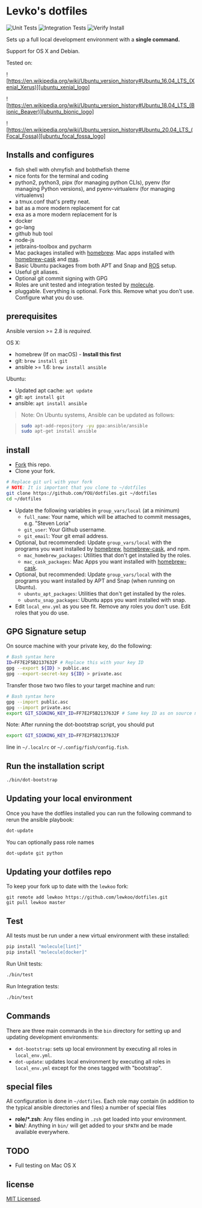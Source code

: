 Levko's dotfiles
========

![Unit Tests](https://github.com/lewkoo/dotfiles/workflows/Unit%20Tests/badge.svg)
![Integration Tests](https://github.com/lewkoo/dotfiles/workflows/Integration%20Tests/badge.svg)
![Verify Install](https://github.com/lewkoo/dotfiles/workflows/Verify%20Install/badge.svg)

Sets up a full local development environment with a **single command.**

Support for OS X and Debian.

Tested on:

<!-- ![https://en.wikipedia.org/wiki/MacOS][osx_logo] -->

![https://en.wikipedia.org/wiki/Ubuntu_version_history#Ubuntu_16.04_LTS_(Xenial_Xerus)][ubuntu_xenial_logo]

![https://en.wikipedia.org/wiki/Ubuntu_version_history#Ubuntu_18.04_LTS_(Bionic_Beaver)][ubuntu_bionic_logo]

![https://en.wikipedia.org/wiki/Ubuntu_version_history#Ubuntu_20.04_LTS_(Focal_Fossa)][ubuntu_focal_fossa_logo]

Installs and configures
-------------------

- fish shell with ohmyfish and bobthefish theme
- nice fonts for the terminal and coding
- python2, python3, pipx (for managing python CLIs), pyenv (for managing Python versions), and pyenv-virtualenv (for managing virtualenvs)
- a tmux.conf that's pretty neat.
- bat as a more modern replacement for cat
- exa as a more modern replacement for ls
- docker
- go-lang
- github hub tool
- node-js
- jetbrains-toolbox and pycharm
- Mac packages installed with [homebrew][]. Mac apps installed with [homebrew-cask][] and [mas][].
- Basic Ubuntu packages from both APT and Snap and [ROS](http://wiki.ros.org) setup. 
- Useful git aliases.
- Optional git commit signing with GPG
- Roles are unit tested and integration tested by [molecule](https://molecule.readthedocs.io/en/latest/).
- pluggable. Everything is optional. Fork this. Remove what you don't use. Configure what you do use.

prerequisites
-------------

Ansible version >= 2.8 is *required*.

OS X:

- homebrew (If on macOS) - **Install this first**
- git: `brew install git`
- ansible >= 1.6: `brew install ansible`

Ubuntu:

- Updated apt cache: `apt update`
- git: `apt install git`
- ansible: `apt install ansible`
  
> Note: On Ubuntu systems, Ansible can be updated as follows: 
>

> ```bash
> sudo apt-add-repository -yu ppa:ansible/ansible
> sudo apt-get install ansible
> ```

install
-------

- [Fork](https://github.com/sloria/dotfiles/fork) this repo.
- Clone your fork.

```bash
# Replace git url with your fork
# NOTE: It is important that you clone to ~/dotfiles
git clone https://github.com/YOU/dotfiles.git ~/dotfiles
cd ~/dotfiles
```

- Update the following variables in `group_vars/local` (at a minimum)
  - `full_name`: Your name, which will be attached to commit messages, e.g. "Steven Loria"
  - `git_user`: Your Github username.
  - `git_email`: Your git email address.
- Optional, but recommended: Update `group_vars/local` with the programs you want installed by [homebrew][], [homebrew-cask][], and npm.
  - `mac_homebrew_packages`:  Utilities that don't get installed by the roles.
  - `mac_cask_packages`: Mac Apps you want installed with [homebrew-cask][].
- Optional, but recommended: Update `group_vars/local` with the programs you want installed by APT and Snap (when running on Ubuntu).
  - `ubuntu_apt_packages`:  Utilities that don't get installed by the roles.
  - `ubuntu_snap_packages`: Ubuntu apps you want installed with snap.
- Edit `local_env.yml` as you see fit. Remove any roles you don't use. Edit roles that you do use.

GPG Signature setup
-------------------

On source machine with your private key, do the following:  

```bash
# Bash syntax here
ID=FF7E2F5B2137632F # Replace this with your key ID
gpg --export ${ID} > public.asc
gpg --export-secret-key ${ID} > private.asc
```

Transfer those two two files to your target machine and run: 

```bash
# Bash syntax here
gpg --import public.asc
gpg --import private.asc
export GIT_SIGNING_KEY_ID=FF7E2F5B2137632F # Same key ID as on source machine
```

Note: After running the dot-bootstrap script, you should put
```bash
export GIT_SIGNING_KEY_ID=FF7E2F5B2137632F
```
line in `~/.localrc` or `~/.config/fish/config.fish`.

Run the installation script
-------------------

```bash
./bin/dot-bootstrap
```

Updating your local environment
-------------------------------

Once you have the dotfiles installed you can run the following command to rerun the ansible playbook:

```bash
dot-update
```

You can optionally pass role names

```bash
dot-update git python
```

Updating your dotfiles repo
---------------------------

To keep your fork up to date with the `lewkoo` fork:

```
git remote add lewkoo https://github.com/lewkoo/dotfiles.git
git pull lewkoo master
```

Test
-------

All tests must be run under a new virtual environment with these installed:

```bash
pip install "molecule[lint]"
pip install "molecule[docker]"
```

Run Unit tests:

```bash
./bin/test
```

Run Integration tests:

```bash
./bin/test
```

Commands
--------

There are three main commands in the `bin` directory for setting up and updating development environments:

- `dot-bootstrap`: sets up local environment by executing all roles in `local_env.yml`.
- `dot-update`: updates local environment by executing all roles in `local_env.yml` except for the ones tagged with "bootstrap".

special files
-------------

All configuration is done in `~/dotfiles`. Each role may contain (in addition to the typical ansible directories and files) a number of special files

- **role/\*.zsh**: Any files ending in `.zsh` get loaded into your environment.
- **bin/**: Anything in `bin/` will get added to your `$PATH` and be made available everywhere.

<!-- notes
----- -->

<!-- **vscode**

I use the [Settings Sync](https://marketplace.visualstudio.com/items?itemName=Shan.code-settings-sync) extension to sync my VSCode setup.
My settings are uploaded here: https://gist.github.com/sloria/1256526bc7e1a52d3c14954d1d26740b -->

<!-- **iterm2**

To import the iterm2 profile, go to your iterm2 preferences, and enable "Load preferences from custom folder" and select the iterm2 folder in the `misc/` directory.

![iterm2 profile](https://user-images.githubusercontent.com/2379650/34223487-859f2752-e58d-11e7-8024-9e6af5c1ec4e.png) -->

<!-- **macOS keyboard settings**

There are a few keyboard customizations that must be done manually:

- Turning repeat speed up to 11.

![Keyboard settings](https://user-images.githubusercontent.com/2379650/34223505-91f95072-e58d-11e7-9b36-78aec4203b0d.png "Key repeat settings") -->

<!-- 
- Mapping Caps Lock to Ctrl.

![Modifier keys](https://user-images.githubusercontent.com/2379650/34223523-a2c8e4e4-e58d-11e7-9532-d74b95d8408a.png) -->

<!-- **login message**

You can add a message to the login screen using the following command:

```
sudo defaults write /Library/Preferences/com.apple.loginwindow LoginwindowText "This laptop is connected to an iCloud account and is valueless if lost. Contact (123) 456-7890 if found. Reward included."
``` -->

<!-- troubleshooting
--------------- -->

<!-- If you get an error about Xcode command-line tools, you may need to run -->

<!-- ``` -->
<!-- sudo xcode-select -s /Applications/Xcode.app/Contents/Developer -->
<!-- ``` -->

<!-- If pyenv versions fail to install, try the steps here: -->

<!-- https://github.com/pyenv/pyenv/issues/1219#issuecomment-459333831 -->

<!-- If python environments break after upgrading brew-installed python, rehash pyenv and re-install pipx environments -->

<!-- ``` -->
<!-- pyenv rehash


mv ~/.local/bin ~/.local/bin.bak
mv ~/.local/pipx ~/.local/pipx.bak

dot-update pipx -->
<!-- ``` -->

TODO
----

- Full testing on Mac OS X

[homebrew]: http://brew.sh/
[homebrew-cask]: https://github.com/caskroom/homebrew-cask
[mas]: https://github.com/mas-cli/mas

license
-------

[MIT Licensed](https://levko-ivanchuk.mit-license.org).

[osx_logo]: https://img.shields.io/badge/OSX-alpha-critical?style=for-the-badge&logo=apple "OS X badge"
[ubuntu_xenial_logo]: https://img.shields.io/badge/Ubuntu16.04LTS-alpha-critical?style=for-the-badge&logo=ubuntu "Ubuntu 16.04 LTS badge"
[ubuntu_bionic_logo]: https://img.shields.io/badge/Ubuntu18.04LTS-alpha-critical?style=for-the-badge&logo=ubuntu "Ubuntu 18.04 LTS badge"
[ubuntu_focal_fossa_logo]: https://img.shields.io/badge/Ubuntu20.04LTS-alpha-critical?style=for-the-badge&logo=ubuntu "Ubuntu 20.04 LTS badge"